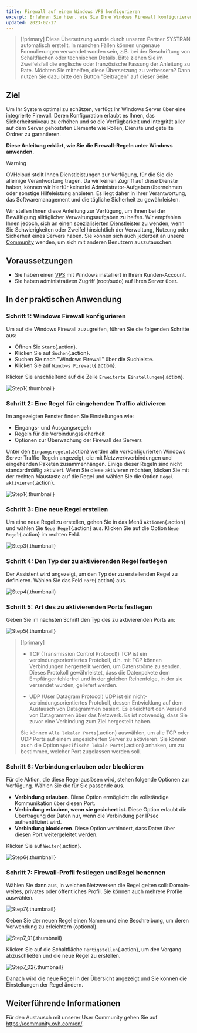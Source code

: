 ```yaml
---
title: Firewall auf einem Windows VPS konfigurieren
excerpt: Erfahren Sie hier, wie Sie Ihre Windows Firewall konfigurieren
updated: 2023-02-17
---
```


> [!primary]
> Diese Übersetzung wurde durch unseren Partner SYSTRAN automatisch erstellt. In manchen Fällen können ungenaue Formulierungen verwendet worden sein, z.B. bei der Beschriftung von Schaltflächen oder technischen Details. Bitte ziehen Sie im Zweifelsfall die englische oder französische Fassung der Anleitung zu Rate. Möchten Sie mithelfen, diese Übersetzung zu verbessern? Dann nutzen Sie dazu bitte den Button "Beitragen" auf dieser Seite.
>


## Ziel

Um Ihr System optimal zu schützen, verfügt Ihr Windows Server über eine integrierte Firewall. Deren Konfiguration erlaubt es Ihnen, das Sicherheitsniveau zu erhöhen und so die Verfügbarkeit und Integrität aller auf dem Server gehosteten Elemente wie Rollen, Dienste und geteilte Ordner zu garantieren.

**Diese Anleitung erklärt, wie Sie die Firewall-Regeln unter Windows anwenden.**

> [!warning]
> OVHcloud stellt Ihnen Dienstleistungen zur Verfügung, für die Sie die alleinige Verantwortung tragen. Da wir keinen Zugriff auf diese Dienste haben, können wir hierfür keinerlei Administrator-Aufgaben übernehmen oder sonstige Hilfeleistung anbieten. Es liegt daher in Ihrer Verantwortung, das Softwaremanagement und die tägliche Sicherheit zu gewährleisten.
>
> Wir stellen Ihnen diese Anleitung zur Verfügung, um Ihnen bei der Bewältigung alltäglicher Verwaltungsaufgaben zu helfen. Wir empfehlen Ihnen jedoch, sich an einen [spezialisierten Dienstleister](https://partner.ovhcloud.com/de/directory/) zu wenden, wenn Sie Schwierigkeiten oder Zweifel hinsichtlich der Verwaltung, Nutzung oder Sicherheit eines Servers haben. Sie können sich auch jederzeit an unsere [Community](https://community.ovh.com/en/) wenden, um sich mit anderen Benutzern auszutauschen.
>


## Voraussetzungen

- Sie haben einen [VPS](https://www.ovhcloud.com/de/vps/) mit Windows installiert in Ihrem Kunden-Account.
- Sie haben administrativen Zugriff (root/sudo) auf Ihren Server über. 

## In der praktischen Anwendung

### Schritt 1: Windows Firewall konfigurieren

Um auf die Windows Firewall zuzugreifen, führen Sie die folgenden Schritte aus:

- Öffnen Sie `Start`{.action}.
- Klicken Sie auf `Suchen`{.action}.
- Suchen Sie nach "Windows Firewall" über die Suchleiste.
- Klicken Sie auf `Windows Firewall`{.action}.

Klicken Sie anschließend auf die Zeile `Erweiterte Einstellungen`{.action}.

![Step1](images/step1.PNG){.thumbnail}

### Schritt 2: Eine Regel für eingehenden Traffic aktivieren

Im angezeigten Fenster finden Sie Einstellungen wie:

- Eingangs- und Ausgangsregeln
- Regeln für die Verbindungssicherheit
- Optionen zur Überwachung der Firewall des Servers

Unter den `Eingangsregeln`{.action} werden alle vorkonfigurierten Windows Server Traffic-Regeln angezeigt, die mit Netzwerkverbindungen und eingehenden Paketen zusammenhängen. Einige dieser Regeln sind nicht standardmäßig aktiviert. Wenn Sie diese aktivieren möchten, klicken Sie mit der rechten Maustaste auf die Regel und wählen Sie die Option `Regel aktivieren`{.action}.

![Step1](images/step2.PNG){.thumbnail}

### Schritt 3: Eine neue Regel erstellen 

Um eine neue Regel zu erstellen, gehen Sie in das Menü `Aktionen`{.action} und wählen Sie `Neue Regel`{.action} aus.
Klicken Sie auf die Option `Neue Regel`{.action} im rechten Feld.

![Step3](images/step3.PNG){.thumbnail}

### Schritt 4: Den Typ der zu aktivierenden Regel festlegen

Der Assistent wird angezeigt, um den Typ der zu erstellenden Regel zu definieren. Wählen Sie das Feld `Port`{.action} aus.

![Step4](images/step4.PNG){.thumbnail}

### Schritt 5: Art des zu aktivierenden Ports festlegen

Geben Sie im nächsten Schritt den Typ des zu aktivierenden Ports an:

![Step5](images/step5.PNG){.thumbnail}

> [!primary]
>
>- TCP (Transmission Control Protocol))
>TCP ist ein verbindungsorientiertes Protokoll, d.h. mit TCP können Verbindungen hergestellt werden, um Datenströme zu senden. Dieses Protokoll gewährleistet, dass die Datenpakete dem Empfänger fehlerfrei und in der gleichen Reihenfolge, in der sie versendet wurden, geliefert werden.
>
>- UDP (User Datagram Protocol)
>UDP ist ein nicht-verbindungsorientiertes Protokoll, dessen Entwicklung auf dem Austausch von Datagrammen basiert. Es erleichtert den Versand von Datagrammen über das Netzwerk. Es ist notwendig, dass Sie zuvor eine Verbindung zum Ziel hergestellt haben.
>
>Sie können `Alle lokalen Ports`{.action} auswählen, um alle TCP oder UDP Ports auf einem ungesicherten Server zu aktivieren. Sie können auch die Option `Spezifische lokale Ports`{.action} anhaken, um zu bestimmen, welcher Port zugelassen werden soll. 
>

### Schritt 6: Verbindung erlauben oder blockieren

Für die Aktion, die diese Regel auslösen wird, stehen folgende Optionen zur Verfügung. Wählen Sie die für Sie passende aus.

- **Verbindung erlauben**. Diese Option ermöglicht die vollständige Kommunikation über diesen Port.
- **Verbindung erlauben, wenn sie gesichert ist**. Diese Option erlaubt die Übertragung der Daten nur, wenn die Verbindung per IPsec authentifiziert wird.
- **Verbindung blockieren**. Diese Option verhindert, dass Daten über diesen Port weitergeleitet werden.

Klicken Sie auf `Weiter`{.action}. 

![Step6](images/step6.PNG){.thumbnail}

### Schritt 7: Firewall-Profil festlegen und Regel benennen 

Wählen Sie dann aus, in welchen Netzwerken die Regel gelten soll: Domain-weites, privates oder öffentliches Profil.
Sie können auch mehrere Profile auswählen.

![Step7](images/step7.PNG){.thumbnail}

Geben Sie der neuen Regel einen Namen und eine Beschreibung, um deren Verwendung zu erleichtern (optional).

![Step7_01](images/step7-01.PNG){.thumbnail}

Klicken Sie auf die Schaltfläche `Fertigstellen`{.action}, um den Vorgang abzuschließen und die neue Regel zu erstellen.

![Step7_02](images/step7_02.PNG){.thumbnail}

Danach wird die neue Regel in der Übersicht angezeigt und Sie können die Einstellungen der Regel ändern.

## Weiterführende Informationen

Für den Austausch mit unserer User Community gehen Sie auf <https://community.ovh.com/en/>.
